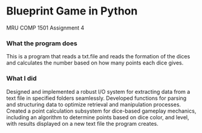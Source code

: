 # Blueprint Game in Python

MRU COMP 1501 Assignment 4

### What the program does
This is a program that reads a txt.file and reads the formation of the dices and calculates the number based on how many points each dice gives.

### What I did
Designed and implemented a robust I/O system for extracting data from a text file in specified folders seamlessly. 
Developed functions for parsing and structuring data to optimize retrieval and manipulation processes. 
Created a point calculation subsystem for dice-based gameplay mechanics, including an algorithm to determine points based on dice color, and level, with results displayed on a new text file the program creates. 


